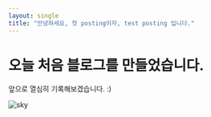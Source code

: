 ```yaml
---
layout: single
title: "안녕하세요, 첫 posting이자, test posting 입니다."
---
```


# 오늘 처음 블로그를 만들었습니다.

앞으로 열심히 기록해보겠습니다. :) 

![sky](/Users/kisung.kim/Documents/workspace/kisung/ki-sung.github.io/images/2023-02-12-first/sky.jpg)
